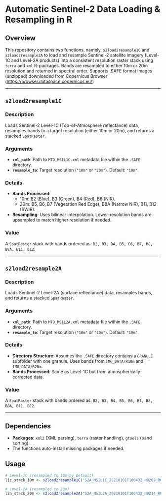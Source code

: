 # Automatic Sentinel-2 Data Loading & Resampling in R

## Overview
This repository contains two functions, namely, `s2load2resample1C` and `s2load2resample2A` to load and resample Sentinel-2 satellite imagery (Level-1C and Level-2A products) into a consistent resolution raster stack using `terra` and `xml` R-packages. Bands are resampled to either 10m or 20m resolution and returned in spectral order. Supports .SAFE format images (unzipped) downloaded from Copernicus Browser (https://browser.dataspace.copernicus.eu/)

---

## `s2load2resample1C`

### Description
Loads Sentinel-2 Level-1C (Top-of-Atmosphere reflectance) data, resamples bands to a target resolution (either 10m or 20m), and returns a stacked `SpatRaster`.

### Arguments
- **`xml_path`**: Path to `MTD_MSIL1C.xml` metadata file within the `.SAFE` directory.
- **`resample_to`**: Target resolution (`"10m"` or `"20m"`). Default: `"10m"`.

### Details
- **Bands Processed**:
  - 10m: B2 (Blue), B3 (Green), B4 (Red), B8 (NIR).
  - 20m: B5, B6, B7 (Vegetation Red Edge), B8A (Narrow NIR), B11, B12 (SWIR).
- **Resampling**: Uses bilinear interpolation. Lower-resolution bands are upsampled to match higher resolution if needed.

### Value
A `SpatRaster` stack with bands ordered as: `B2, B3, B4, B5, B6, B7, B8, B8A, B11, B12`.

---

## `s2load2resample2A`

### Description
Loads Sentinel-2 Level-2A (surface reflectance) data, resamples bands, and returns a stacked `SpatRaster`.

### Arguments
- **`xml_path`**: Path to `MTD_MSIL2A.xml` metadata file within the `.SAFE` directory.
- **`resample_to`**: Target resolution (`"10m"` or `"20m"`). Default: `"10m"`.

### Details
- **Directory Structure**: Assumes the `.SAFE` directory contains a `GRANULE` subfolder with one granule. Uses bands from `IMG_DATA/R10m` and `IMG_DATA/R20m`.
- **Bands Processed**: Same as Level-1C but from atmospherically corrected data.

### Value
A `SpatRaster` stack with bands ordered as: `B2, B3, B4, B5, B6, B7, B8, B8A, B11, B12`.

---

## Dependencies
- **Packages**: `xml2` (XML parsing), `terra` (raster handling), `gtools` (band sorting).
- The functions auto-install missing packages if needed.

## Usage
```R
# Level-1C (resampled to 10m by default)
l1c_stack_10m <- s2load2resample1C("S2A_MSIL1C_20210101T100432_N0209_R022_T32TQR_20210101T120000.SAFE/MTD_MSIL1C.xml")

# Level-2A (resampled to 20m)
l2a_stack_20m <- s2load2resample2A("S2A_MSIL2A_20210101T100432_N0214_R022_T32TQR_20210101T120000.SAFE/MTD_MSIL2A.xml", resample_to = "20m")
```

